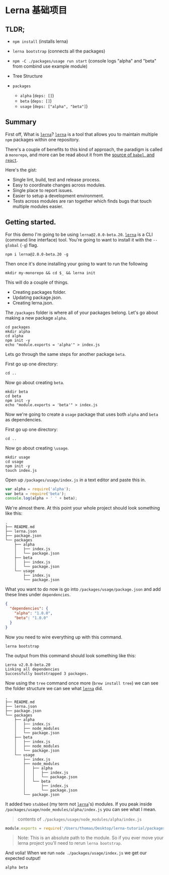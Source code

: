 # Lerna 基础项目

## TLDR;

- `npm install` (installs lerna)
- `lerna bootstrap` (connects all the packages)
- `npm -C ./packages/usage run start` (console logs "alpha" and "beta" from combind use example module)

- Tree Structure

- `packages`
  - `alpha` (`deps: []`)
  - `beta` (`deps: []`)
  - `usage` (`deps: ["alpha", "beta"]`)

## Summary

First off, What is [`lerna`](https://github.com/lerna/lerna)? [`lerna`](https://github.com/lerna/lerna) is a tool that allows you to maintain multiple `npm` packages within one repository.

There's a couple of benefits to this kind of approach, the paradigm is called a `monorepo`, and more can be read about it from the [source of `babel`, and `react`](https://github.com/babel/babel/blob/master/doc/design/monorepo.md).

Here's the gist:

- Single lint, build, test and release process.
- Easy to coordinate changes across modules.
- Single place to report issues.
- Easier to setup a development environment.
- Tests across modules are ran together which finds bugs that touch multiple modules easier.

## Getting started.

For this demo I'm going to be using `lerna@2.0.0-beta.20`. [`lerna`](https://github.com/lerna/lerna) is a CLI (command line interface) tool. You're going to want to install it with the `--global` (`-g`) flag.

```
npm i lerna@2.0.0-beta.20 -g
```

Then once it's done installing your going to want to run the following

```
mkdir my-monorepo && cd $_ && lerna init
```

This will do a couple of things.

- Creating packages folder.
- Updating package.json.
- Creating lerna.json.

The `/packages` folder is where all of your packages belong. Let's go about making a new package `alpha`.

```
cd packages
mkdir alpha
cd alpha
npm init -y
echo "module.exports = 'alpha'" > index.js
```

Lets go through the same steps for another package `beta`.

First go up one directory:

```
cd ..
```

Now go about creating `beta`.

```
mkdir beta
cd beta
npm init -y
echo "module.exports = 'beta'" > index.js
```

Now we're going to create a `usage` package that uses both `alpha` and `beta` as dependencies.

First go up one directory:

```
cd ..
```

Now go about creating `\usage`.

```
mkdir usage
cd usage
npm init -y
touch index.js
```

Open up `/packages/usage/index.js` in a text editor and paste this in.

```js
var alpha = require('alpha');
var beta = require('beta');
console.log(alpha + ' ' + beta);
```

We're almost there. At this point your whole project should look something like this:

```
.
├── README.md
├── lerna.json
├── package.json
└── packages
    ├── alpha
    │   ├── index.js
    │   └── package.json
    ├── beta
    │   ├── index.js
    │   └── package.json
    └── usage
        ├── index.js
        └── package.json
```

What you want to do now is go into `/packages/usage/package.json` and add these lines under `dependencies`.

```json
{
  "dependencies": {
    "alpha": "1.0.0",
    "beta": "1.0.0"
  }
}
```

Now you need to wire everything up with this command.

```
lerna bootstrap
```

The output from this command should look something like this:

```
Lerna v2.0.0-beta.20
Linking all dependencies
Successfully bootstrapped 3 packages.
```

Now using the `tree` command once more (`brew install tree`) we can see the folder structure we can see what [`lerna`](https://github.com/lerna/lerna) did.

```
.
├── README.md
├── lerna.json
├── package.json
└── packages
    ├── alpha
    │   ├── index.js
    │   ├── node_modules
    │   └── package.json
    ├── beta
    │   ├── index.js
    │   ├── node_modules
    │   └── package.json
    └── usage
        ├── index.js
        ├── node_modules
        │   ├── alpha
        │   │   ├── index.js
        │   │   └── package.json
        │   └── beta
        │       ├── index.js
        │       └── package.json
        └── package.json
```

It added two `stubbed` (my term not [`lerna`](https://github.com/lerna/lerna)'s) modules. If you peak inside `/packages/usage/node_modules/alpha/index.js` you can see what I mean.

> contents of `./packages/usage/node_modules/alpha/index.js`

```js
module.exports = require('/Users/thomas/Desktop/lerna-tutorial/packages/alpha');
```

> Note: This is an absolute path to the module. So if you ever move your lerna project you'll need to rerun `lerna bootstrap`.

And volia! When we run `node ./packages/usage/index.js` we get our expected output!

```
alpha beta
```
